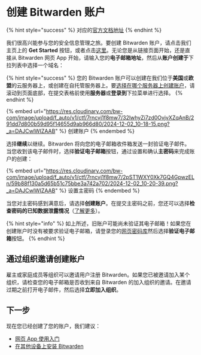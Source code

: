 # 创建 Bitwarden 账户

{% hint style="success" %}
对应的[官方文档地址](https://bitwarden.com/help/article/create-bitwarden-account/)
{% endhint %}

我们很高兴能参与您的安全信息管理之旅。要创建 Bitwarden 账户，请点击我们主页上的 **Get Started** 按钮，或者点击[这里](https://vault.bitwarden.com/#/register)。无论您是从链接页面开始，还是直接从 Bitwarden 网页 App 开始，请输入您的**电子邮箱地址**，然后从**账户创建于**下拉列表中选择一个域名：

{% hint style="success" %}
您的 Bitwarden 账户可以创建在我们位于**美国**或**欧盟**的云服务器上，或创建在自托管服务器上。要[选择在哪个服务器上创建账户](choose-my-server.md)，请滚动到页面底部，在提交表格前使用**服务器**或**登录到**下拉菜单进行选择。
{% endhint %}

{% embed url="https://res.cloudinary.com/bw-com/image/upload/f_auto/v1/ctf/7rncvj1f8mw7/32lwhyZi7zd0OvjvXZqAnB/291dd7d800b59d95f14655d9ab966d80/2024-12-02_10-18-15.png?_a=DAJCwlWIZAAB" %}
创建账户
{% endembed %}

选择**继续**以继续。Bitwarden 将向您的电子邮箱收件箱发送一封验证电子邮件。当您收到该电子邮件时，选择**验证电子邮箱**按钮，通过设置和确认**主密码**来完成账户的创建：

{% embed url="https://res.cloudinary.com/bw-com/image/upload/f_auto/v1/ctf/7rncvj1f8mw7/2pST1WXY0Xk7GQ4GpwzELn/59b88f130a5d65b51c75bbe3a742a702/2024-12-02_10-20-39.png?_a=DAJCwlWIZAAB" %}
设置主密码
{% endembed %}

当您对主密码感到满意后，请选择**创建账户**。在提交主密码之前，您还可以选择**检查密码的已知数据泄露情况**（[了解更多](../your-vault/vault-health-reports.md#exposed-passwords-report)）。

{% hint style="info" %}
如上所述，旧账户可能尚未验证其电子邮箱！如果您在创建账户时没有被要求验证电子邮箱，请登录您的[网页密码库](https://vault.bitwarden.com/)然后选择**验证电子邮箱**按钮。
{% endhint %}

## 通过组织邀请创建账户 <a href="#create-an-account-from-an-organization-invite" id="create-an-account-from-an-organization-invite"></a>

雇主或家庭成员等组织可以邀请用户注册 Bitwarden。如果您已被邀请加入某个组织，请检查您的电子邮箱是否收到来自 Bitwarden 的加入组织的邀请。在邀请过期之前打开电子邮件，然后选择**立即加入组织**。

## 下一步 <a href="#next-steps" id="next-steps"></a>

现在您已经创建了您的账户，我们建议：

* [网页 App 使用入门](../getting-started/getting-started-webvault.md)
* [在其他设备上安装 Bitwarden](https://bitwarden.com/download/)
